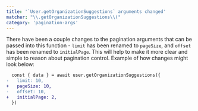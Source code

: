 ```yaml
---
title: '`User.getOrganizationSuggestions` arguments changed'
matcher: "\\.getOrganizationSuggestions\\("
category: 'pagination-args'
---
```


There have been a couple changes to the pagination arguments that can be passed into this function - `limit` has been renamed to `pageSize`, and `offset` has been renamed to `initialPage`. This will help to make it more clear and simple to reason about pagination control. Example of how changes might look below:

```diff
  const { data } = await user.getOrganizationSuggestions({
-   limit: 10,
+   pageSize: 10,
-   offset: 10,
+   initialPage: 2,
  })
```
